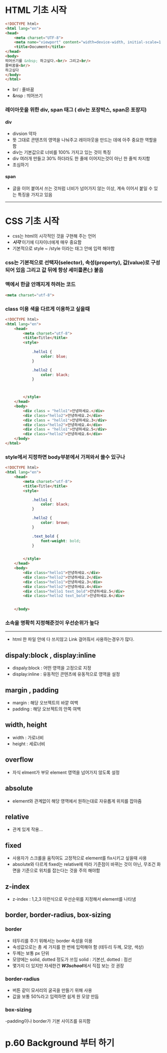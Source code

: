 # HTML 기초 시작

~~~html
<!DOCTYPE html>
<html lang="en">
<head>
    <meta charset="UTF-8">
    <meta name="viewport" content="width=device-width, initial-scale=1.0">
    <title>Document</title>
</head>
<body>
띄어쓰기를 &nbsp; 하고싶다.<br/> 그리고<br/>
줄바꿈을<br/>
하고싶다
</body>
</html>
~~~

- br/ : 줄바꿈
- &nsp : 띄어쓰기



### 레이아웃을 위한 div, span 태그 ( div는 포장박스, span은 포장지)

#### div
- divsion 약자
- 뜻 그대로 콘텐츠의 영역을 나눠주고 레이아웃을 만드는 데에 아주 중요한 역할을 함
- div는 기본값으로 너비를 100% 가지고 있는 것이 특징
- div 여러개 만들고 30% 하더라도 한 줄에 이어지는것이 아닌 한 줄씩 차지함
- 조심하기

#### span
-  글을 이어 붙여서 쓰는 것처럼 너비가 넘어가지 않는 이상, 계속 이어서 붙일 수 있는 특징을 가지고 있음

--------------------------------------------------------------------------------------------------------------


# CSS 기초 시작
- css는 html의 시각적인 것을 구현해 주는 언어
- ***시각*** 이기에 디자이너에게 매우 중요함
- 기본적으로 style ~ /style 이라는 태그 안에 입력 해야함

### css는 기본적으로 선택자(selector), 속성(property), 값(value)로 구성되어 있음 그리고 값 뒤에 항상 세미콜론(;) 붙음


### 맥에서 한글 안깨지게 하려는 코드
~~~html
<meta charset="utf-8">
~~~


### class 이용 색을 다르게 이용하고 싶을때
```html
<!DOCTYPE html>
<html lang="en">
    <head>
        <meta charset="utf-8">
        <title>Title</title>
        <style>
            
            .hello1 {
                color: blue;
            }

            .hello2 {
                color: black;
            }



        </style>
    </head>
    <body>
        <div class = "hello1">안녕하세요.</div>
        <div class="hello2">안녕하세요.2</div>
        <div class = "hello1">안녕하세요.3</div>
        <div class="hello2">안녕하세요.4</div>
        <div class = "hello1">안녕하세요.5</div>
        <div class="hello2">안녕하세요.6</div>
    </body>
</html>
```


### style에서 지정하면 body부분에서 가져와서 쓸수 있구나
```html
<!DOCTYPE html>
<html lang="en">
    <head>
        <meta charset="utf-8">
        <title>Title</title>
        <style>

            .hello1 {
                color: black;
            }

            .hello2 {
                color: brown;
            }

            .text_bold {
                font-weight: bold;
            }


        </style>
    </head>
    <body>
        <div class="hello1">안녕하세요.</div>
        <div class="hello2">안녕하세요.2</div>
        <div class="hello1">안녕하세요.3</div>
        <div class="hello2">안녕하세요.4</div>
        <div class="hello1 text_bold">안녕하세요.5</div>
        <div class="hello2 text_bold">안녕하세요.6</div>


    </body>
````

### 소속을 명확히 지정해준것이 우선순위가 높다
--------------------------------------------------------------------------------

- html 한 파일 안에 다 쓰지않고 Link 걸어줘서 사용하는경우가 많다.

## dispaly:block , display:inline
- dispaly:block : 어떤 영역을 고정으로 지정
- display:inline : 유동적인 콘텐츠에 유동적으로 영역을 설정

## margin , padding
- margin : 해당 오브젝트의 바깥 여백
- padding : 해당 오브젝트의 안쪽 여백

## width, height
- width : 가로너비
- height : 세로너비

## overflow
- 자식 elment가 부모 element 영역을 넘어가지 않도록 설정

## absolute
- element와 관계없이 해당 영역에서 원하는대로 자유롭게 위치를 잡아줌

## relative
- 관계 있게 작용...

## fixed
- 사용자가 스크롤을 움직여도 고정적으로 element를 fix시키고 싶을때 사용
- absolute와 다르게 fixed는 relative에 따라 기준점이 바뀌는 것이 아닌, 무조건 화면을 기준으로 위치를 잡는다는 것을 주의 해야함

## z-index
- z-index : 1,2,3 이런식으로 우선순위를 지정해서 element를 나타냄

## border, border-radius, box-sizing

### border
- 테두리를 주기 위해서는 border 속성을 이용
- 속성값으로는 총 세 가지를 한 번에 입력해야 함 (테두리 두께, 모양, 색상)
- 두께는 보통 px 단위
- 모양에는 solid, dotted 정도가 쓰임 solid : 기본선, dotted : 점선
- 몇가지 더 있지만 자세한건 ***W3school***에서 직접 보는 것 권장

### border-radius
- 버튼 같이 모서리의 굴곡을 만들기 위해 사용
- 값을 보통 50%라고 입력하면 쉽게 원 모양 만듬

### box-sizing
-padding이나 border가 기본 사이즈를 유지함

# p.60 Background 부터 하기
